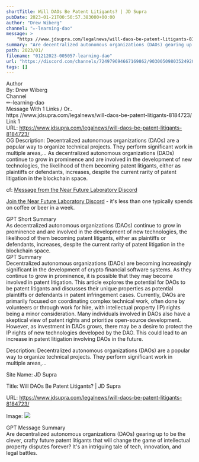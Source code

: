 ```yaml
---
shortTitle: Will DAOs Be Patent Litigants? | JD Supra
pubDate: 2023-01-21T00:50:57.383000+00:00
author: "Drew Wiberg"
channel: "✏-learning-dao"
message: >
    "https //www.jdsupra.com/legalnews/will-daos-be-patent-litigants-8184723/"
summary: "Are decentralized autonomous organizations (DAOs) gearing up to be the clever, crafty future patent litigants that will change the game of intellectual property disputes forever? It's an intriguing tale of tech, innovation, and legal battles."
path: 2023/01/
filename: "01212023-005057-learning-dao"
url: "https://discord.com/channels/724979694667169862/903005098035249203/1066157924189216809"
tags: []
---
```

<div class="metadata-title-header pt-3 pb-3 pl-2">Author</div>    
<div class="bg-gray-200 p-4 rounded-md mb-4">   
By: Drew Wiberg
</div>

<div class="metadata-title-header pt-3 pb-3 pl-2">Channel</div>    
<div class="bg-gray-200 p-4 rounded-md mb-4">   
✏-learning-dao</span>
</div>

<div class="metadata-title-header pt-3 pb-3 pl-2">Message  With 1 Links / Or..</div>    
<div class="human-content-container">  



<div class="mb-4" style="font-family: var(--font-family-peak);">https //www.jdsupra.com/legalnews/will-daos-be-patent-litigants-8184723/</div>

<div class="">Link 1</div> 
<div class="">URL: <a href="https://www.jdsupra.com/legalnews/will-daos-be-patent-litigants-8184723/">https://www.jdsupra.com/legalnews/will-daos-be-patent-litigants-8184723/</a></div>
OG Description: Decentralized autonomous organizations (DAOs) are a popular way to organize technical projects. They perform significant work in multiple areas,...  <!-- Example: Display each item in a paragraph -->
As decentralized autonomous organizations (DAOs) continue to grow in prominence and are involved in the development of new technologies, the likelihood of them becoming patent litigants, either as plaintiffs or defendants, increases, despite the current rarity of patent litigation in the blockchain space.



<!-- 
URL: https://www.jdsupra.com/legalnews/will-daos-be-patent-litigants-8184723/
Description Decentralized autonomous organizations (DAOs) are a popular way to organize technical projects. They perform significant work in multiple areas,...
 -->
</div>



cf: <a href="">Message from the Near Future Laboratory Discord</a>

<a href="">Join the Near Future Laboratory Discord</a> - it's less than one typically spends on coffee or beer in a week. 



<div class="metadata-title-header pt-3 pb-3 pl-2">GPT Short Summary</div>
<div class="robot-content-container">
As decentralized autonomous organizations (DAOs) continue to grow in prominence and are involved in the development of new technologies, the likelihood of them becoming patent litigants, either as plaintiffs or defendants, increases, despite the current rarity of patent litigation in the blockchain space.
</div>

<div class="metadata-title-header pt-3 pb-3 pl-2">GPT Summary</div>
<div class="robot-content-container">
Decentralized autonomous organizations (DAOs) are becoming increasingly significant in the development of crypto financial software systems. As they continue to grow in prominence, it is possible that they may become involved in patent litigation. This article explores the potential for DAOs to be patent litigants and discusses their unique properties as potential plaintiffs or defendants in patent infringement cases. Currently, DAOs are primarily focused on coordinating complex technical work, often done by volunteers or through work for hire, with intellectual property (IP) rights being a minor consideration. Many individuals involved in DAOs also have a skeptical view of patent rights and prioritize open-source development. However, as investment in DAOs grows, there may be a desire to protect the IP rights of new technologies developed by the DAO. This could lead to an increase in patent litigation involving DAOs in the future.
</div>

<!-- Summary:  This website utilizes technologies such as cookies to enable essential site functionality, as well as for analytics, personalization, and targeted advertising purposes . To learn more, view the following link:    Privacy Policy . -->

<!-- [] -->

<!-- <div class="bg-gray-400"> {'og:title': 'Will DAOs Be Patent Litigants? | JD Supra', 'og:url': 'https://www.jdsupra.com/legalnews/will-daos-be-patent-litigants-8184723/', 'og:image': 'https://jdsupra-static.s3.amazonaws.com/profile-images/og.15731_377.jpg', 'og:site_name': 'JD Supra', 'og:description': 'Decentralized autonomous organizations (DAOs) are a popular way to organize technical projects. They perform significant work in multiple areas,...', 'og:type': 'article'} </div> -->

Description: Decentralized autonomous organizations (DAOs) are a popular way to organize technical projects. They perform significant work in multiple areas,...

Site Name: JD Supra

Title: Will DAOs Be Patent Litigants? | JD Supra

URL: https://www.jdsupra.com/legalnews/will-daos-be-patent-litigants-8184723/

Image: <img src="https://jdsupra-static.s3.amazonaws.com/profile-images/og.15731_377.jpg" width="" height=""/>




<div class="metadata-title-header pt-3 pb-3 pl-2">GPT Message Summary</div>    
<div class="robot-content-container">
Are decentralized autonomous organizations (DAOs) gearing up to be the clever, crafty future patent litigants that will change the game of intellectual property disputes forever? It's an intriguing tale of tech, innovation, and legal battles.
</div>
</div>